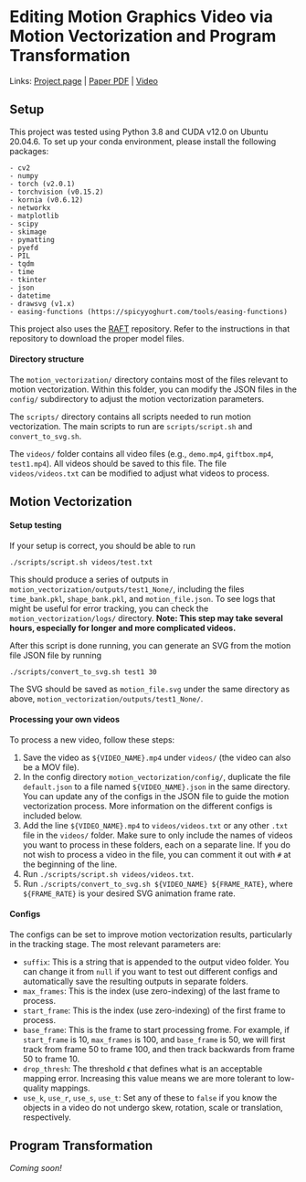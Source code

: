 # Editing Motion Graphics Video via Motion Vectorization and Program Transformation

Links: [Project page](https://sxzhang25.github.io/publications/motion-vectorization.html) | [Paper PDF](https://sxzhang25.github.io/publications/pdfs/motion-vectorization-paper.pdf) | [Video](https://github.com/sxzhang25/sxzhang25.github.io/raw/main/publications/vids/motion-vectorization-video.mp4)

## Setup
This project was tested using Python 3.8 and CUDA v12.0 on Ubuntu 20.04.6. To set up your conda environment, please install the following packages:

```
- cv2
- numpy
- torch (v2.0.1)
- torchvision (v0.15.2)
- kornia (v0.6.12)
- networkx
- matplotlib
- scipy
- skimage
- pymatting
- pyefd
- PIL
- tqdm
- time
- tkinter
- json
- datetime
- drawsvg (v1.x)
- easing-functions (https://spicyyoghurt.com/tools/easing-functions)
```

This project also uses the [RAFT](https://github.com/princeton-vl/RAFT) repository. Refer to the instructions in that repository to download the proper model files.

#### Directory structure
The `motion_vectorization/` directory contains most of the files relevant to motion vectorization. Within this folder, you can modify the JSON files in the `config/` subdirectory to adjust the motion vectorization parameters.

The `scripts/` directory contains all scripts needed to run motion vectorization. The main scripts to run are `scripts/script.sh` and `convert_to_svg.sh`.

The `videos/` folder contains all video files (e.g., `demo.mp4`, `giftbox.mp4`, `test1.mp4`). All videos should be saved to this file. The file `videos/videos.txt` can be modified to adjust what videos to process.

## Motion Vectorization

#### Setup testing
If your setup is correct, you should be able to run

```
./scripts/script.sh videos/test.txt
```

This should produce a series of outputs in `motion_vectorization/outputs/test1_None/`, including the files `time_bank.pkl`, `shape_bank.pkl`, and `motion_file.json`. To see logs that might be useful for error tracking, you can check the `motion_vectorization/logs/` directory. **Note: This step may take several hours, especially for longer and more complicated videos.**

After this script is done running, you can generate an SVG from the motion file JSON file by running

```
./scripts/convert_to_svg.sh test1 30
```

The SVG should be saved as `motion_file.svg` under the same directory as above, `motion_vectorization/outputs/test1_None/`.

#### Processing your own videos
To process a new video, follow these steps:

1. Save the video as `${VIDEO_NAME}.mp4` under `videos/` (the video can also be a MOV file).
2. In the config directory `motion_vectorization/config/`, duplicate the file `default.json` to a file named `${VIDEO_NAME}.json` in the same directory. You can update any of the configs in the JSON file to guide the motion vectorization process. More information on the different configs is included below.
3. Add the line `${VIDEO_NAME}.mp4` to `videos/videos.txt` or any other `.txt` file in the `videos/` folder. Make sure to only include the names of videos you want to process in these folders, each on a separate line. If you do not wish to process a video in the file, you can comment it out with `#` at the beginning of the line.
4. Run `./scripts/script.sh videos/videos.txt`.
5. Run `./scripts/convert_to_svg.sh ${VIDEO_NAME} ${FRAME_RATE}`, where `${FRAME_RATE}` is your desired SVG animation frame rate.

#### Configs
The configs can be set to improve motion vectorization results, particularly in the tracking stage. The most relevant parameters are:

- `suffix`: This is a string that is appended to the output video folder. You can change it from `null` if you want to test out different configs and automatically save the resulting outputs in separate folders.
- `max_frames`: This is the index (use zero-indexing) of the last frame to process.
- `start_frame`: This is the index (use zero-indexing) of the first frame to process.
- `base_frame`: This is the frame to start processing frome. For example, if `start_frame` is 10, `max_frames` is 100, and `base_frame` is 50, we will first track from frame 50 to frame 100, and then track backwards from frame 50 to frame 10.
- `drop_thresh`: The threshold $\epsilon$ that defines what is an acceptable mapping error. Increasing this value means we are more tolerant to low-quality mappings.
- `use_k`, `use_r`, `use_s`, `use_t`: Set any of these to `false` if you know the objects in a video do not undergo skew, rotation, scale or translation, respectively.

## Program Transformation
*Coming soon!*

